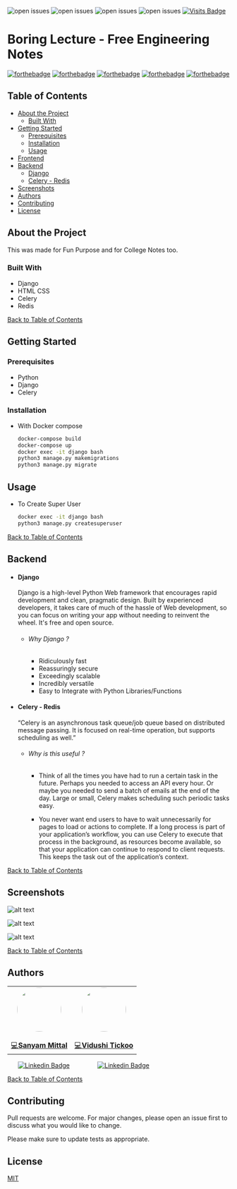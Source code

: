 ![open issues](https://img.shields.io/github/issues/sanyam1992000/boringlectures)
![open issues](https://img.shields.io/github/forks/sanyam1992000/boringlectures)
![open issues](https://img.shields.io/github/stars/sanyam1992000/boringlectures)
![open issues](https://img.shields.io/github/contributors/sanyam1992000/boringlectures)
[![Visits Badge](https://badges.pufler.dev/visits/sanyam1992000/boringlectures)](https://badges.pufler.dev)

# Boring Lecture - Free Engineering Notes
[![forthebadge](https://forthebadge.com/images/badges/built-with-love.svg)](https://forthebadge.com) [![forthebadge](https://forthebadge.com/images/badges/made-with-python.svg)](https://forthebadge.com) [![forthebadge](https://forthebadge.com/images/badges/uses-html.svg)](https://forthebadge.com) [![forthebadge](https://forthebadge.com/images/badges/uses-css.svg)](https://forthebadge.com) [![forthebadge](https://forthebadge.com/images/badges/uses-js.svg)](https://forthebadge.com)


## Table of Contents

* [About the Project](#about-the-project)
  * [Built With](#built-with)
* [Getting Started](#getting-started)
  * [Prerequisites](#prerequisites)
  * [Installation](#installation)
  * [Usage](#usage)
* [Frontend](#frontend)
* [Backend](#backend)
    * [Django](#django)
    * [Celery - Redis](#celery---redis)
* [Screenshots](#screenshots)
* [Authors](#authors)
* [Contributing](#contributing)
* [License](#license)

## About the Project
This was made for Fun Purpose and for College Notes too.

### Built With
*   Django
*   HTML CSS
*   Celery
*   Redis

[Back to Table of Contents](#table-of-contents)

## Getting Started
### Prerequisites

* Python
* Django
* Celery


### Installation

* With Docker compose

    ```bash
    docker-compose build
    docker-compose up
    docker exec -it django bash
    python3 manage.py makemigrations
    python3 manage.py migrate
    ```

## Usage

* To Create Super User

    ``` bash
    docker exec -it django bash
    python3 manage.py createsuperuser
    ```
[Back to Table of Contents](#table-of-contents)
## Backend

* #### Django 
    Django is a high-level Python Web framework that encourages rapid development and clean, pragmatic design. Built by experienced developers, it takes care of much of the hassle of Web development, so you can focus on writing your app without needing to reinvent the wheel. It's free and open source.
    
    * ###### Why Django ?
        *  Ridiculously fast
        *  Reassuringly secure
        *  Exceedingly scalable
        *  Incredibly versatile
        *  Easy to Integrate with Python Libraries/Functions
        
    
* #### Celery - Redis
    “Celery is an asynchronous task queue/job queue based on distributed message passing. It is focused on real-time operation, but supports scheduling as well.”
    * ###### Why is this useful ?
        * Think of all the times you have had to run a certain task in the future. Perhaps you needed to access an API every hour. Or maybe you needed to send a batch of emails at the end of the day. Large or small, Celery makes scheduling such periodic tasks easy.
        
        * You never want end users to have to wait unnecessarily for pages to load or actions to complete. If a long process is part of your application’s workflow, you can use Celery to execute that process in the background, as resources become available, so that your application can continue to respond to client requests. This keeps the task out of the application’s context.

[Back to Table of Contents](#table-of-contents)
## Screenshots

![alt text](https://github.com/sanyam1992000/boringlectures/blob/master/screenshots/home.png?raw=True)

![alt text](https://github.com/sanyam1992000/boringlectures/blob/master/screenshots/loading.png?raw=True)

![alt text](https://github.com/sanyam1992000/boringlectures/blob/master/screenshots/notes.png?raw=True)

[Back to Table of Contents](#table-of-contents)
## Authors
<table>
  <tr>
    <td align="center">
        <a href="https://github.com/sanyam1992000/">
            <img src="https://avatars2.githubusercontent.com/u/44235818?s=460&u=ace44cdd2bd36f9d187041adfe6565049275d77d&v=4" width="100px;" alt="" style="border-radius:50%;" /><br />
        </a>
        <br><a href="https://github.com/sanyam1992000/boringlectures/commits?author=sanyam1992000" title="Code">💻<b>Sanyam Mittal</b></a>
    </td>    
    <td align="center">
        <a href="https://github.com/v03012000/">
            <img src="https://www.linkedin.com/in/v03012000/detail/photo/" width="100px;" alt="" style="border-radius:50%;" /><br />
        </a>
            <br><a href="https://github.com/sanyam1992000/boringlectures/commits?author=v03012000" title="Code">💻<b>Vidushi Tickoo</b></a>
    </td>
  </tr>
</table>

&nbsp;&nbsp;&nbsp;&nbsp;&nbsp;&nbsp;[![Linkedin Badge](https://img.shields.io/badge/-Sanyam_Mittal-blue?style=flat-square&logo=Linkedin&logoColor=white&link=https://www.linkedin.com/in/sanyam1992000/)](https://www.linkedin.com/in/sanyam1992000/)
&nbsp;&nbsp;&nbsp;&nbsp;&nbsp;&nbsp;&nbsp;&nbsp;&nbsp;&nbsp;&nbsp;&nbsp;&nbsp;&nbsp;&nbsp;[![Linkedin Badge](https://img.shields.io/badge/-Vidushi_Tickoo-blue?style=flat-square&logo=Linkedin&logoColor=white&link=https://www.linkedin.com/in/v03012000/)](https://www.linkedin.com/in/v03012000/)

[Back to Table of Contents](#table-of-contents)

## Contributing
Pull requests are welcome. For major changes, please open an issue first to discuss what you would like to change.

Please make sure to update tests as appropriate.

## License
[MIT](https://choosealicense.com/licenses/mit/)